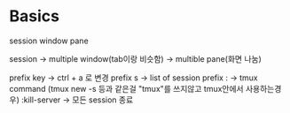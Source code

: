 # Basics
session
window
pane

session -> multiple window(tab이랑 비슷함) -> multible pane(화면 나눔)

prefix key -> ctrl + a 로 변경
prefix s -> list of session
prefix : -> tmux command (tmux new -s 등과 같은걸 "tmux"를 쓰지않고 tmux안에서 사용하는경우)
:kill-server -> 모든 session 종료
